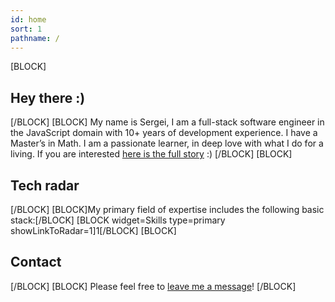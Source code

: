 ```yaml
---
id: home
sort: 1
pathname: /
---
```


[BLOCK]
## Hey there :)
[/BLOCK]
[BLOCK]
My name is Sergei, I am a full-stack software engineer in the JavaScript domain with 10+ years of development experience. I have a Master’s in Math. I am a passionate learner, in deep love with what I do for a living.
If you are interested [here is the full story](/story/) :)
[/BLOCK]
[BLOCK]
## Tech radar
[/BLOCK]
[BLOCK]My primary field of expertise includes the following basic stack:[/BLOCK]
[BLOCK widget=Skills type=primary showLinkToRadar=1]1[/BLOCK]
[BLOCK]
## Contact
[/BLOCK]
[BLOCK]
Please feel free to [leave me a message](https://www.linkedin.com/in/sergey-gannochenko)!
[/BLOCK]
